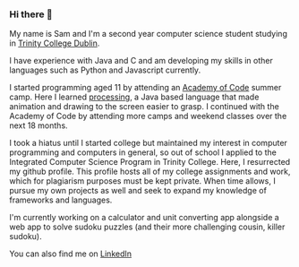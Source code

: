 ### Hi there 👋

My name is Sam and I'm a second year computer science student studying in [Trinity College Dublin](https://tcd.ie).

I have experience with Java and C and am developing my skills in other languages such as Python and Javascript currently.

I started programming aged 11 by attending an [Academy of Code](https://https://www.theacademyofcode.com/) summer camp. Here I learned [processing](https://processing.org), a Java based language that made animation and drawing to the screen easier to grasp. I continued with the Academy of Code by attending more camps and weekend classes over the next 18 months. 

I took a hiatus until I started college but maintained my interest in computer programming and computers in general, so out of school I applied to the Integrated Computer Science Program in Trinity College. Here, I resurrected my github profile. This profile hosts all of my college assignments and work, which for plagiarism purposes must be kept private. When time allows, I pursue my own projects as well and seek to expand my knowledge of frameworks and languages.

I'm currently working on a calculator and unit converting app alongside a web app to solve sudoku puzzles (and their more challenging cousin, killer sudoku).

You can also find me on [LinkedIn](www.linkedin.com/in/sktylr)
<!--
**sktylr/sktylr** is a ✨ _special_ ✨ repository because its `README.md` (this file) appears on your GitHub profile.

Here are some ideas to get you started:

- 🔭 I’m currently working on ...
- 🌱 I’m currently learning ...
- 👯 I’m looking to collaborate on ...
- 🤔 I’m looking for help with ...
- 💬 Ask me about ...
- 📫 How to reach me: ...
- 😄 Pronouns: ...
- ⚡ Fun fact: ...
-->
